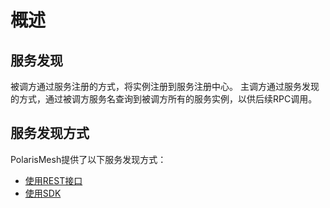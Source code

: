 # 概述

## 服务发现

被调方通过服务注册的方式，将实例注册到服务注册中心。
主调方通过服务发现的方式，通过被调方服务名查询到被调方所有的服务实例，以供后续RPC调用。

## 服务发现方式

PolarisMesh提供了以下服务发现方式：

- [使用REST接口](使用REST接口.md)
- [使用SDK](使用SDK.md)

